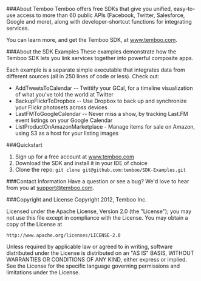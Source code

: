 ###About Temboo
Temboo offers free SDKs that give you unified, easy-to-use access to more than 60 public APIs (Facebook, Twitter, Salesforce, Google and more), along with developer-shortcut functions for integrating services. 

You can learn more, and get the Temboo SDK, at  www.temboo.com.

###About the SDK Examples
These examples demonstrate how the Temboo SDK lets you link services together into powerful composite apps. 

Each example is a separate simple executable that integrates data from different sources (all in 250 lines of code or less). Check out:

 * AddTweetsToCalendar -- Twittify your GCal, for a timeline visualization of what you've told the world at Twitter
 * BackupFlickrToDropbox -- Use Dropbox to back up and synchronize your Flickr photosets across devices
 * LastFMToGoogleCalendar -- Never miss a show, by tracking Last.FM event listings on your Google Calendar
 * ListProductOnAmazonMarketplace - Manage items for sale on Amazon, using S3 as a host for your listing images 

###Quickstart
 1. Sign up for a free account at www.temboo.com
 2. Download the SDK and install it in your IDE of choice
 3. Clone the repo: `git clone git@github.com:temboo/SDK-Examples.git`

###Contact Information
Have a question or see a bug? We'd love to hear from you at support@temboo.com.

###Copyright and License
Copyright 2012, Temboo Inc.

Licensed under the Apache License, Version 2.0 (the "License"); you may not use this file except in compliance with the License. You may obtain a copy of the License at

    http://www.apache.org/licenses/LICENSE-2.0

Unless required by applicable law or agreed to in writing, software distributed under the License is distributed on an "AS IS" BASIS, WITHOUT WARRANTIES OR CONDITIONS OF ANY KIND, either express or implied. See the License for the specific language governing permissions and limitations under the License.

